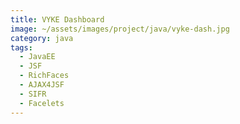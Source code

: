```yaml
---
title: VYKE Dashboard
image: ~/assets/images/project/java/vyke-dash.jpg
category: java
tags:
  - JavaEE
  - JSF
  - RichFaces
  - AJAX4JSF
  - SIFR
  - Facelets
---
```

